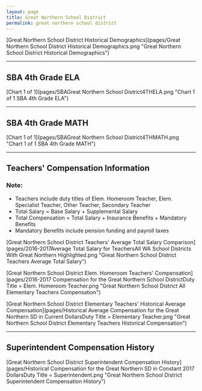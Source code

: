 ```yaml
---
layout: page
title: Great Northern School District
permalink: great northern school district
---
```



[Great Northern School District Historical Demographics](pages/Great Northern School District Historical Demographics.png "Great Northern School District Historical Demographics")

___

## SBA 4th Grade ELA

[Chart 1 of 1](pages/SBAGreat Northern School District4THELA.png "Chart 1 of 1 SBA 4th Grade ELA")


___

## SBA 4th Grade MATH

[Chart 1 of 1](pages/SBAGreat Northern School District4THMATH.png "Chart 1 of 1 SBA 4th Grade MATH")


___

## Teachers' Compensation Information
### Note:
- Teachers include duty titles of Elem. Homeroom Teacher, Elem. Specialist Teacher, Other Teacher, Secondary Teacher
- Total Salary = Base Salary + Supplemental Salary
- Total Compensation = Total Salary + Insurance Benefits + Mandatory Benefits
- Mandatory Benefits include pension funding and payroll taxes

[Great Northern School District Teachers' Average Total Salary Comparison](pages/2016-2017Average Total Salary for TeachersAll WA School Districts With Great Northern Highlighted.png "Great Northern School District Teachers Average Total Salary")

[Great Northern School District Elem. Homeroom Teachers' Compensation](pages/2016-2017 Compensation for the Great Northern School DistrictDuty Title = Elem. Homeroom Teacher.png "Great Northern School District All Elementary Teachers Compensation")

[Great Northern School District Elementary Teachers' Historical Average Compensation](pages/Historical Average Compensation for the Great Northern SD in Current DollarsDuty Title = Elementary Teacher.png "Great Northern School District Elementary Teachers Historical Compensation")


___

## Superintendent Compensation History

[Great Northern School District Superintendent Compensation History](pages/Historical Compensation for the Great Northern SD in Constant 2017 DollarsDuty Title = Superintendent.png "Great Northern School District Superintendent Compensation History")

